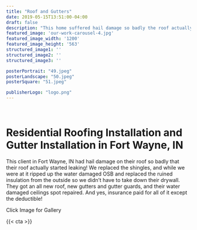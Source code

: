 ```yaml
---
title: "Roof and Gutters"
date: 2019-05-15T13:51:00-04:00
draft: false
description: "This home suffered hail damage so badly the roof actually started leaking.  They got an all new roof, new gutters and gutter guards, and their water damaged ceilings spot repaired."
featured_image: 'our-work-carousel-4.jpg'
featured_image_width: '1200'
featured_image_height: '563'
structured_image1: ''
structured_image2: ''
structured_image3: ''

posterPortrait: "49.jpeg"
posterLandscape: "50.jpeg"
posterSquare: "51.jpeg"

publisherLogo: "logo.png"
---
```

<div class="">
<br>
<h1 class="h2 col-10 mx4 pb3 pt3">Residential Roofing Installation and Gutter Installation in Fort Wayne, IN</h1>
<p class="col-10 mx4 pb1 pt1">This client in Fort Wayne, IN had hail damage on their roof so badly that their roof actually started leaking! We replaced the shingles, and while we were at it ripped up the water damaged OSB and replaced the ruined insulation from the outside so we didn&rsquo;t have to take down their drywall. They got an all new roof, new gutters and gutter guards, and their water damaged ceilings spot repaired. And yes, insurance paid for all of it except the deductible!</p>
<p class="col-6 mx4 pb1 pt1">  <span>Click Image for Gallery</span>
<amp-img lightbox="hero"
  src="/our-work-carousel-4.jpg"
  width="400"
  height="300"
  layout="responsive">

</amp-img>

<div hidden>
  <amp-img lightbox="hero"
    src="/our-work-carousel-2.jpg"
    layout="responsive"
    width="400"
    height="710"></amp-img>
  <amp-img lightbox="hero"
    src="/our-work-carousel-3.jpg"
    width="400"
    height="300"
    layout="responsive"></amp-img>
</div>
</p>
</div>
{{< cta >}}


